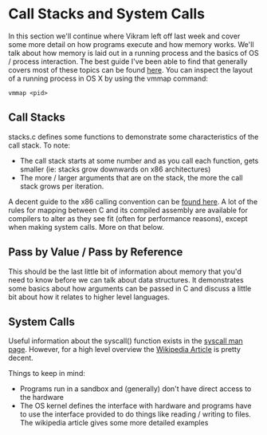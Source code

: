 # Call Stacks and System Calls
In this section we'll continue where Vikram left off last week and cover some more detail on how programs execute and how memory works. We'll talk about how memory is laid out in a running process and the basics of OS / process interaction. The best guide I've been able to find that generally covers most of these topics can be found [here](http://duartes.org/gustavo/blog/post/anatomy-of-a-program-in-memory/). You can inspect the layout of a running process in OS X by using the vmmap command:

    vmmap <pid>

## Call Stacks
stacks.c defines some functions to demonstrate some characteristics of the call stack. To note:
- The call stack starts at some number and as you call each function, gets smaller (ie: stacks grow downwards on x86 architectures)
- The more / larger arguments that are on the stack, the more the call stack grows per iteration.

A decent guide to the x86 calling convention can be [found here](http://duartes.org/gustavo/blog/post/journey-to-the-stack/). A lot of the rules for mapping between C and its compiled assembly are available for compilers to alter as they see fit (often for performance reasons), except when making system calls. More on that below.

## Pass by Value / Pass by Reference
This should be the last little bit of information about memory that you'd need to know before we can talk about data structures. It demonstrates some basics about how arguments can be passed in C and discuss a little bit about how it relates to higher level languages.

## System Calls
Useful information about the syscall() function exists in the [syscall man page](http://man7.org/linux/man-pages/man2/syscall.2.html). However, for a high level overview the [Wikipedia Article](http://en.wikipedia.org/wiki/System_call) is pretty decent.

Things to keep in mind:
- Programs run in a sandbox and (generally) don't have direct access to the hardware
- The OS kernel defines the interface with hardware and programs have to use the interface provided to do things like reading / writing to files. The wikipedia article gives some more detailed examples
